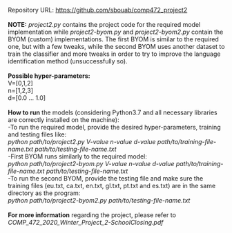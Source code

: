 Repository URL: https://github.com/sbouab/comp472_project2
<br>
<br>
<b>NOTE:</b> <i>project2.py</i> contains the project code for the required model implementation while <i>project2-byom.py</i> and <i>project2-byom2.py</i> contain the BYOM (custom) implementations. The first BYOM is similar to the required one, but with a few tweaks, while the second BYOM uses another dataset to train the classifier and more tweaks in order to try to improve the language identification method (unsuccessfully so).
<br>
<br>
<b>Possible hyper-parameters:</b>
<br>
V=[0,1,2]
<br>
n=[1,2,3]
<br>
d=[0.0 ... 1.0]
<br>
<br>
<b>How to run</b> the models (considering Python3.7 and all necessary libraries are correctly installed on the machine):
<br>
-To run the required model, provide the desired hyper-parameters, training and testing files like:
<br>
<i>python path/to/project2.py V-value n-value d-value path/to/training-file-name.txt path/to/testing-file-name.txt</i>
<br>
-First BYOM runs similarly to the required model:
<br>
<i>python path/to/project2-byom.py V-value n-value d-value path/to/training-file-name.txt path/to/testing-file-name.txt</i>
<br>
-To run the second BYOM, provide the testing file and make sure the training files (eu.txt, ca.txt, en.txt, gl.txt, pt.txt and es.txt) are in the same directory as the program:
<br>
<i>python path/to/project2-byom2.py path/to/testing-file-name.txt</i>
<br>
<br>
<b>For more information</b> regarding the project, please refer to <i>COMP_472_2020_Winter_Project_2-SchoolClosing.pdf</i>
